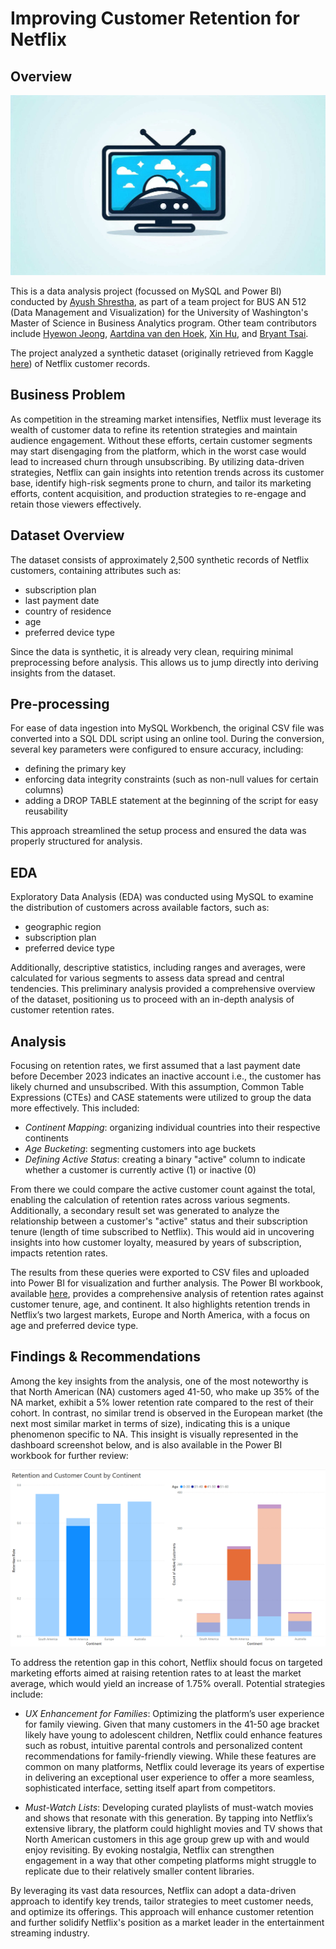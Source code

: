 # Improving Customer Retention for Netflix

## Overview
![streaming](artifacts/streaming.png)

This is a data analysis project (focussed on MySQL and Power BI) conducted by [Ayush Shrestha](https://www.linkedin.com/in/ayush-yoshi-shrestha/), as part of a team project for BUS AN 512 (Data Management and Visualization) for the University of Washington's Master of Science in Business Analytics program. Other team contributors include
[Hyewon Jeong](https://www.linkedin.com/in/jeonghyewon/),
[Aartdina van den Hoek](https://www.linkedin.com/in/aartdina/),
[Xin Hu](https://www.linkedin.com/in/xinhu-ashley/),
and [Bryant Tsai](https://www.linkedin.com/in/btsai1996/).

The project analyzed a synthetic dataset (originally retrieved from Kaggle [here](https://www.kaggle.com/datasets/arnavsmayan/netflix-userbase-dataset)) of Netflix customer records.

## Business Problem

As competition in the streaming market intensifies, Netflix must leverage its wealth of customer data to refine its retention strategies and maintain audience engagement. Without these efforts, certain customer segments may start disengaging from the platform, which in the worst case would lead to increased churn through unsubscribing. By utilizing data-driven strategies, Netflix can gain insights into retention trends across its customer base, identify high-risk segments prone to churn, and tailor its marketing efforts, content acquisition, and production strategies to re-engage and retain those viewers effectively.

## Dataset Overview

The dataset consists of approximately 2,500 synthetic records of Netflix customers, containing attributes such as:

- subscription plan
- last payment date
- country of residence
- age
- preferred device type

Since the data is synthetic, it is already very clean, requiring minimal preprocessing before analysis. This allows us to jump directly into deriving insights from the dataset.

## Pre-processing

For ease of data ingestion into MySQL Workbench, the original CSV file was converted into a SQL DDL script using an online tool. During the conversion, several key parameters were configured to ensure accuracy, including:

- defining the primary key
- enforcing data integrity constraints (such as non-null values for certain columns)
- adding a DROP TABLE statement at the beginning of the script for easy reusability

This approach streamlined the setup process and ensured the data was properly structured for analysis.

## EDA

Exploratory Data Analysis (EDA) was conducted using MySQL to examine the distribution of customers across available factors, such as:

- geographic region
- subscription plan
- preferred device type

Additionally, descriptive statistics, including ranges and averages, were calculated for various segments to assess data spread and central tendencies. This preliminary analysis provided a comprehensive overview of the dataset, positioning us to proceed with an in-depth analysis of customer retention rates.

## Analysis

Focusing on retention rates, we first assumed that a last payment date before December 2023 indicates an inactive account i.e., the customer has likely churned and unsubscribed. With this assumption, Common Table Expressions (CTEs) and CASE statements were utilized to group the data more effectively. This included:

- _Continent Mapping_: organizing individual countries into their respective continents
- _Age Bucketing_: segmenting customers into age buckets
- _Defining Active Status_: creating a binary "active" column to indicate whether a customer is currently active (1) or inactive (0)

From there we could compare the active customer count against the total, enabling the calculation of retention rates across various segments. Additionally, a secondary result set was generated to analyze the relationship between a customer's "active" status and their subscription tenure (length of time subscribed to Netflix). This would aid in uncovering insights into how customer loyalty, measured by years of subscription, impacts retention rates.

The results from these queries were exported to CSV files and uploaded into Power BI for visualization and further analysis. The Power BI workbook, available [here](analysis/netflix-data-viz.pbix), provides a comprehensive analysis of retention rates against customer tenure, age, and continent. It also highlights retention trends in Netflix’s two largest markets, Europe and North America, with a focus on age and preferred device type.

## Findings & Recommendations

Among the key insights from the analysis, one of the most noteworthy is that North American (NA) customers aged 41-50, who make up 35% of the NA market, exhibit a 5% lower retention rate compared to the rest of their cohort. In contrast, no similar trend is observed in the European market (the next most similar market in terms of size), indicating this is a unique phenomenon specific to NA. This insight is visually represented in the dashboard screenshot below, and is also available in the Power BI workbook for further review:

![NA-customer-opportunity](artifacts/NA-customer-retention-opp.png)

To address the retention gap in this cohort, Netflix should focus on targeted marketing efforts aimed at raising retention rates to at least the market average, which would yield an increase of 1.75% overall. Potential strategies include:

- _UX Enhancement for Families_: Optimizing the platform’s user experience for family viewing. Given that many customers in the 41-50 age bracket likely have young to adolescent children, Netflix could enhance features such as robust, intuitive parental controls and personalized content recommendations for family-friendly viewing. While these features are common on many platforms, Netflix could leverage its years of expertise in delivering an exceptional user experience to offer a more seamless, sophisticated interface, setting itself apart from competitors.

- _Must-Watch Lists_: Developing curated playlists of must-watch movies and shows that resonate with this generation. By tapping into Netflix’s extensive library, the platform could highlight movies and TV shows that North American customers in this age group grew up with and would enjoy revisiting. By evoking nostalgia, Netflix can strengthen engagement in a way that other competing platforms might struggle to replicate due to their relatively smaller content libraries.

By leveraging its vast data resources, Netflix can adopt a data-driven approach to identify key trends, tailor strategies to meet customer needs, and optimize its offerings. This approach will enhance customer retention and further solidify Netflix's position as a market leader in the entertainment streaming industry.
